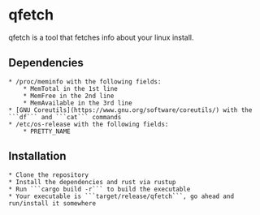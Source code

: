 # qfetch

qfetch is a tool that fetches info about your linux install.

## Dependencies
    * /proc/meminfo with the following fields:
        * MemTotal in the 1st line
        * MemFree in the 2nd line
        * MemAvailable in the 3rd line
    * [GNU Coreutils](https://www.gnu.org/software/coreutils/) with the ```df``` and ```cat``` commands
    * /etc/os-release with the following fields:
        * PRETTY_NAME
## Installation
    * Clone the repository
    * Install the dependencies and rust via rustup
    * Run ```cargo build -r``` to build the executable
    * Your executable is ```target/release/qfetch```, go ahead and run/install it somewhere